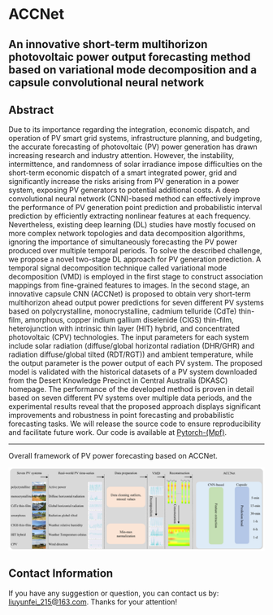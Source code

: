# ACCNet
## An innovative short-term multihorizon photovoltaic power output forecasting method based on variational mode decomposition and a capsule convolutional neural network

Abstract
----------
Due to its importance regarding the integration, economic dispatch, and operation of PV smart grid systems, infrastructure planning, and budgeting, the accurate forecasting of photovoltaic (PV) power generation has drawn increasing research and industry attention. However, the instability, intermittence, and randomness of solar irradiance impose difficulties on the short-term economic dispatch of a smart integrated power, grid and significantly increase the risks arising from PV generation in a power system, exposing PV generators to potential additional costs. A deep convolutional neural network (CNN)-based method can effectively improve the performance of PV generation point prediction and probabilistic interval prediction by efficiently extracting nonlinear features at each frequency. Nevertheless, existing deep learning (DL) studies have mostly focused on more complex network topologies and data decomposition algorithms, ignoring the importance of simultaneously forecasting the PV power produced over multiple temporal periods. To solve the described challenge, we propose a novel two-stage DL approach for PV generation prediction. A temporal signal decomposition technique called variational mode decomposition (VMD) is employed in the first stage to construct association mappings from fine-grained features to images. In the second stage, an innovative capsule CNN (ACCNet) is proposed to obtain very short-term multihorizon ahead output power predictions for seven different PV systems based on polycrystalline, monocrystalline, cadmium telluride (CdTe) thin-film, amorphous, copper indium gallium diselenide (CIGS) thin-film, heterojunction with intrinsic thin layer (HIT) hybrid, and concentrated photovoltaic (CPV) technologies. The input parameters for each system include solar radiation (diffuse/global horizontal radiation (DHR/GHR) and radiation diffuse/global tilted (RDT/RGT)) and ambient temperature, while the output parameter is the power output of each PV system. The proposed model is validated with the historical datasets of a PV system downloaded from the Desert Knowledge Precinct in Central Australia (DKASC) homepage. The performance of the developed method is proven in detail based on seven different PV systems over multiple data periods, and the experimental results reveal that the proposed approach displays significant improvements and robustness in point forecasting and probabilistic forecasting tasks. We will release the source code to ensure reproducibility and facilitate future work. Our code is available at [Pytorch-(Mpf)](https://github.com/YunDuanFei/ACCNet).


--------------------------------------------------
Overall framework of PV power forecasting based on ACCNet.

<p align="center">
<img src="docs/fig1.png">
</p>



## Contact Information

If you have any suggestion or question, you can contact us by: liuyunfei_215@163.com. Thanks for your attention!